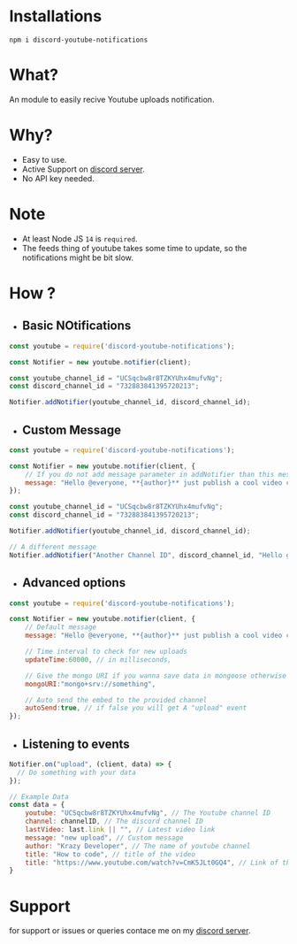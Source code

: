 # Installations
```
npm i discord-youtube-notifications
```

# What?
An module to easily recive Youtube uploads notification.

# Why?
- Easy to use.
- Active Support on [discord server](https://discord.gg/XYnMTQNTFh).
- No API key needed.

# Note
- At least Node JS `14` is `required`.
- The feeds thing of youtube takes some time to update, so the notifications might be bit slow.

# How ?
- ## Basic NOtifications
```js
const youtube = require('discord-youtube-notifications');

const Notifier = new youtube.notifier(client);

const youtube_channel_id = "UCSqcbw8r8TZKYUhx4mufvNg";
const discord_channel_id = "732883841395720213";

Notifier.addNotifier(youtube_channel_id, discord_channel_id);
```

- ## Custom Message
```js
const youtube = require('discord-youtube-notifications');

const Notifier = new youtube.notifier(client, {
    // If you do not add message parameter in addNotifier than this message is used
    message: "Hello @everyone, **{author}** just publish a cool video called **{title}**\nGo show your support\n\nurl : {url}"
});

const youtube_channel_id = "UCSqcbw8r8TZKYUhx4mufvNg";
const discord_channel_id = "732883841395720213";

Notifier.addNotifier(youtube_channel_id, discord_channel_id);

// A different message
Notifier.addNotifier("Another Channel ID", discord_channel_id, "Hello guys, A nerd called **{author}** just publish a shit video called **{title}**\nGo dislike it\n\nurl : {url}");
```

- ## Advanced options
```js
const youtube = require('discord-youtube-notifications');

const Notifier = new youtube.notifier(client, {
    // Default message
    message: "Hello @everyone, **{author}** just publish a cool video called **{title}**\nGo show your support\n\nurl : {url}",

    // Time interval to check for new uploads
    updateTime:60000, // in milliseconds,

    // Give the mongo URI if you wanna save data in mongoose otherwise quick.db is used
    mongoURI:"mongo+srv://something",

    // Auto send the embed to the provided channel
    autoSend:true, // if false you will get A "upload" event
});
```

- ## Listening to events
```js
Notifier.on("upload", (client, data) => {
  // Do something with your data
});

// Example Data 
const data = {
    youtube: "UCSqcbw8r8TZKYUhx4mufvNg", // The Youtube channel ID
    channel: channelID, // The discord channel ID
    lastVideo: last.link || "", // Latest video link
    message: "new upload", // Custom message
    author: "Krazy Developer", // The name of youtube channel
    title: "How to code", // title of the video
    title: "https://www.youtube.com/watch?v=CmK5JLt0GQ4", // Link of the video
}
```

# Support
for support or issues or queries contace me on my [discord server](https://discord.gg/XYnMTQNTFh).